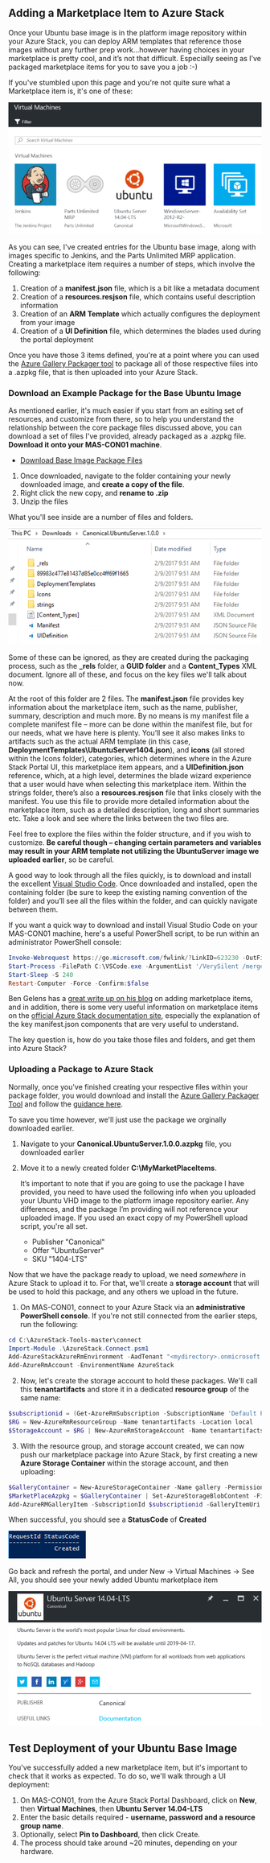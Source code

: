 ## Adding a Marketplace Item to Azure Stack
Once your Ubuntu base image is in the platform image repository within your Azure Stack, you can deploy ARM templates that reference those images without any further prep work...however having choices in your marketplace is pretty cool, and it’s not that difficult. Especially seeing as I’ve packaged marketplace items for you to save you a job :-)

If you've stumbled upon this page and you're not quite sure what a Marketplace item is, it's one of these:

  ![Azure Stack Gallery](/deploy/azurestack/docs/media/gallerymedium.PNG)

As you can see, I've created entries for the Ubuntu base image, along with images specific to Jenkins, and the Parts Unlimited MRP application. Creating a marketplace item requires a number of steps, which involve the following:

1. Creation of a **manifest.json** file, which is a bit like a metadata document
2. Creation of a **resources.resjson** file, which contains useful description information
2. Creation of an **ARM Template** which actually configures the deployment from your image
3. Creation of a **UI Definition** file, which determines the blades used during the portal deployment

Once you have those 3 items defined, you're at a point where you can used the [Azure Gallery Packager tool](http://www.aka.ms/azurestackmarketplaceitem) to package all of those respective files into a .azpkg file, that is then uploaded into your Azure Stack.

### Download an Example Package for the Base Ubuntu Image
As mentioned earlier, it's much easier if you start from an esiting set of resources, and customize from there, so to help you understand the relationship between the core package files discussed above, you can download a set of files I've provided, already packaged as a .azpkg file. **Download it onto your MAS-CON01 machine**.

- [Download Base Image Package Files](/deploy/azurestack/instances/ubuntu_server_1404_base/Canonical.UbuntuServer.1.0.0.azpkg?raw=true)

1. Once downloaded, navigate to the folder containing your newly downloaded image, and **create a copy of the file**.
2. Right click the new copy, and **rename to .zip**
2. Unzip the files

What you'll see inside are a number of files and folders.

  ![Unzipped Package](/deploy/azurestack/docs/media/UnzippedPackage.PNG)
  
Some of these can be ignored, as they are created during the packaging process, such as the **_rels** folder, a **GUID folder** and a **Content_Types** XML document. Ignore all of these, and focus on the key files we'll talk about now.

At the root of this folder are 2 files. The **manifest.json** file provides key information about the marketplace item, such as the name, publisher, summary, description and much more. By no means is my manifest file a complete manifest file – more can be done within the manifest file, but for our needs, what we have here is plenty. You’ll see it also makes links to artifacts such as the actual ARM template (in this case, **DeploymentTemplates\\UbuntuServer1404.json**), and **icons** (all stored within the Icons folder), categories, which determines where in the Azure Stack Portal UI, this marketplace item appears, and a **UIDefinition.json** reference, which, at a high level, determines the blade wizard experience that a user would have when selecting this marketplace item. Within the strings folder, there’s also a **resources.resjson** file that links closely with the manifest. You use this file to provide more detailed information about the marketplace item, such as a detailed description, long and short summaries etc. Take a look and see where the links between the two files are.

Feel free to explore the files within the folder structure, and if you wish to customize. **Be careful though – changing certain parameters and variables may result in your ARM template not utilizing the UbuntuServer image we uploaded earlier**, so be careful.

A good way to look through all the files quickly, is to download and install the excellent [Visual Studio Code](https://code.visualstudio.com/Download). Once downloaded and installed, open the containing folder (be sure to keep the existing naming convention of the folder) and you’ll see all the files within the folder, and can quickly navigate between them.

If you want a quick way to download and install Visual Studio Code on your MAS-CON01 machine, here's a useful PowerShell script, to be run within an administrator PowerShell console:

```powershell
Invoke-Webrequest https://go.microsoft.com/fwlink/?LinkID=623230 -OutFile C:\VSCode.exe
Start-Process -FilePath C:\VSCode.exe -ArgumentList '/VerySilent /mergetasks="addcontextmenufiles,addcontextmenufolders,associatewithfiles,addtopath,!runcode"'
Start-Sleep -S 240
Restart-Computer -Force -Confirm:$false
```


Ben Gelens has a [great write up on his blog](https://azurestack.eu/2016/10/adding-and-using-os-gallery-items-to-azure-stack-tp2/) on adding marketplace items, and in addition, there is some very useful information on marketplace items on the [official Azure Stack documentation site](https://docs.microsoft.com/en-us/azure/azure-stack/azure-stack-create-and-publish-marketplace-item), especially the explanation of the key manifest.json components that are very useful to understand.

The key question is, how do you take those files and folders, and get them into Azure Stack?

### Uploading a Package to Azure Stack

Normally, once you've finished creating your respective files within your package folder, you would download and install the [Azure Gallery Packager Tool](http://www.aka.ms/azurestackmarketplaceitem) and follow the [guidance here](https://docs.microsoft.com/en-us/azure/azure-stack/azure-stack-create-and-publish-marketplace-item).

To save you time however, we'll just use the package we orginally downloaded earlier.

1. Navigate to your **Canonical.UbuntuServer.1.0.0.azpkg** file, you downloaded earlier
2. Move it to a newly created folder **C:\MyMarketPlaceItems**.

    It’s important to note that if you are going to use the package I have provided, you need to have used the following info when you uploaded your Ubuntu VHD image to the platform image repository earlier. Any differences, and the package I’m providing will not reference your uploaded image. If you used an exact copy of my PowerShell upload script, you're all set.
    
    - Publisher "Canonical"
    - Offer "UbuntuServer"
    - SKU "1404-LTS"

Now that we have the package ready to upload, we need *somewhere* in Azure Stack to upload it to. For that, we'll create a **storage account** that will be used to hold this package, and any others we upload in the future.

1. On MAS-CON01, connect to your Azure Stack via an **administrative PowerShell console**. If you're not still connected from the earlier steps, run the following:
  
  ``` powershell
  cd C:\AzureStack-Tools-master\connect
  Import-Module .\AzureStack.Connect.psm1
  Add-AzureStackAzureRmEnvironment -AadTenant "<mydirectory>.onmicrosoft.com"
  Add-AzureRmAccount -EnvironmentName AzureStack
  ```
2. Now, let's create the storage account to hold these packages. We'll call this **tenantartifacts** and store it in a dedicated **resource group** of the same name:

  ``` powershell
  $subscriptionid = (Get-AzureRmSubscription -SubscriptionName 'Default Provider Subscription').SubscriptionId
  $RG = New-AzureRmResourceGroup -Name tenantartifacts -Location local
  $StorageAccount = $RG | New-AzureRmStorageAccount -Name tenantartifacts -Type Standard_LRS
  ```
3. With the resource group, and storage account created, we can now push our marketplace package into Azure Stack, by first creating a new **Azure Storage Container** within the storage account, and then uploading:

  ``` powershell
  $GalleryContainer = New-AzureStorageContainer -Name gallery -Permission Blob -Context $StorageAccount.Context
  $MarketPlaceAzpkg = $GalleryContainer | Set-AzureStorageBlobContent -File C:\MyMarketPlaceItems\Canonical.UbuntuServer.1.0.0.azpkg
  Add-AzureRMGalleryItem -SubscriptionId $subscriptionid -GalleryItemUri $MarketPlaceAzpkg.ICloudBlob.StorageUri.PrimaryUri.AbsoluteUri  -Apiversion "2015-04-01"
  ```

When successful, you should see a **StatusCode** of **Created**

   ![Successful Upload](/deploy/azurestack/docs/media/PSCreated.PNG)

Go back and refresh the portal, and under New -> Virtual Machines -> See All, you should see your newly added Ubuntu marketplace item

  ![Ubuntu Marketplace Image](/deploy/azurestack/docs/media/UbuntuCreated.PNG)
  
## Test Deployment of your Ubuntu Base Image
You've successfully added a new marketplace item, but it's important to check that it works as expected. To do so, we'll walk through a UI deployment:

1. On MAS-CON01, from the Azure Stack Portal Dashboard, click on **New**, then **Virtual Machines**, then **Ubuntu Server 14.04-LTS**
2. Enter the basic details required - **username, password and a resource group name**.
3. Optionally, select **Pin to Dashboard**, then click Create.
4. The process should take around ~20 minutes, depending on your hardware.


